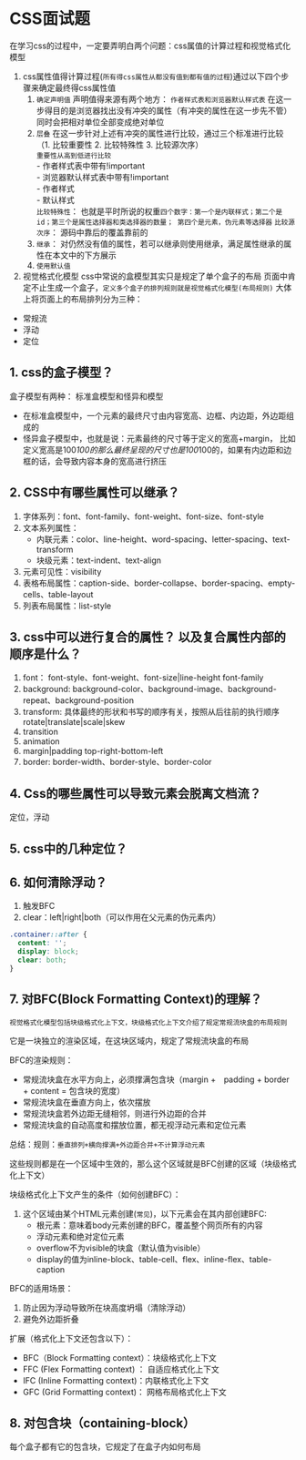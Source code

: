 # CSS面试题

在学习css的过程中，一定要弄明白两个问题：css属值的计算过程和视觉格式化模型
1. css属性值得计算过程(`所有得css属性从都没有值到都有值的过程`)通过以下四个步骤来确定最终得css属性值
   1. `确定声明值`
         声明值得来源有两个地方： `作者样式表和浏览器默认样式表`
         在这一步得目的是浏览器找出没有冲突的属性（有冲突的属性在这一步先不管）同时会把相对单位全部变成绝对单位
   2. `层叠`
         在这一步针对上述有冲突的属性进行比较，通过三个标准进行比较（1. 比较重要性 2. 比较特殊性 3. 比较源次序）
         <br />
          `重要性从高到低进行比较`<br />
              - 作者样式表中带有!important<br />
              - 浏览器默认样式表中带有!important<br />
              - 作者样式<br />
              - 默认样式<br />
           `比较特殊性`： 也就是平时所说的权重`四个数字：第一个是内联样式；第二个是id；第三个是属性选择器和类选择器的数量； 第四个是元素，伪元素等选择器`
           `比较源次序`： 源码中靠后的覆盖靠前的
   3. `继承`： 对仍然没有值的属性，若可以继承则使用继承，满足属性继承的属性在本文中的下方展示
   4. `使用默认值`
2. 视觉格式化模型
css中常说的盒模型其实只是规定了单个盒子的布局
页面中肯定不止生成一个盒子，`定义多个盒子的排列规则就是视觉格式化模型(布局规则)`
大体上将页面上的布局排列分为三种：
- 常规流
- 浮动
- 定位






## 1. css的盒子模型？
盒子模型有两种： 标准盒模型和怪异和模型
- 在标准盒模型中，一个元素的最终尺寸由内容宽高、边框、内边距，外边距组成的
- 怪异盒子模型中，也就是说：元素最终的尺寸等于定义的宽高+margin， 比如定义宽高是100*100的那么最终呈现的尺寸也是100*100的，如果有内边距和边框的话，会导致内容本身的宽高进行挤压

## 2. CSS中有哪些属性可以继承？
1. 字体系列：font、font-family、font-weight、font-size、font-style
2. 文本系列属性： 
     - 内联元素：color、line-height、word-spacing、letter-spacing、text-transform
     - 块级元素：text-indent、text-align
3. 元素可见性：visibility
4. 表格布局属性：caption-side、border-collapse、border-spacing、empty-cells、table-layout
5. 列表布局属性：list-style


## 3. css中可以进行复合的属性？ 以及复合属性内部的顺序是什么？
1. font： font-style、font-weight、font-size|line-height font-family
2. background: background-color、background-image、background-repeat、background-position
3. transform: 具体最终的形状和书写的顺序有关，按照从后往前的执行顺序 rotate|translate|scale|skew
4. transition
5. animation
6. margin|padding top-right-bottom-left
7. border: border-width、border-style、border-color
## 4. Css的哪些属性可以导致元素会脱离文档流？
定位，浮动
## 5. css中的几种定位？
## 6. 如何清除浮动？
1. 触发BFC
2. clear：left|right|both（可以作用在父元素的伪元素内）
````css
.container::after {
  content: '';
  display: block;
  clear: both;
}
````
## 7. 对BFC(Block Formatting Context)的理解？
`视觉格式化模型包括块级格式化上下文，块级格式化上下文介绍了规定常规流块盒的布局规则`


它是一块独立的渲染区域，在这块区域内，规定了常规流块盒的布局



BFC的渲染规则：
- 常规流块盒在水平方向上，必须撑满包含块（margin +　padding + border + content = 包含块的宽度）
- 常规流块盒在垂直方向上，依次摆放
- 常规流块盒若外边距无缝相邻，则进行外边距的合并
- 常规流块盒的自动高度和摆放位置，都无视浮动元素和定位元素


总结：规则：`垂直排列+横向撑满+外边距合并+不计算浮动元素`


这些规则都是在一个区域中生效的，那么这个区域就是BFC创建的区域（块级格式化上下文）

块级格式化上下文产生的条件（如何创建BFC）：
1. 这个区域由某个HTML元素创建(`常见`)，以下元素会在其内部创建BFC:
    - 根元素：意味着body元素创建的BFC，覆盖整个网页所有的内容
    - 浮动元素和绝对定位元素
    - overflow不为visible的块盒（默认值为visible）
    - display的值为inline-block、table-cell、flex、inline-flex、table-caption

BFC的适用场景：
1. 防止因为浮动导致所在块高度坍塌（清除浮动）
2. 避免外边距折叠

扩展（格式化上下文还包含以下）：
- BFC（Block Formatting context）：块级格式化上下文
- FFC (Flex Formatting context) ： 自适应格式化上下文
- IFC (Inline Formatting context)：内联格式化上下文
- GFC (Grid Formatting context)： 网格布局格式化上下文


## 8. 对包含块（containing-block）
每个盒子都有它的包含块，它规定了在盒子内如何布局